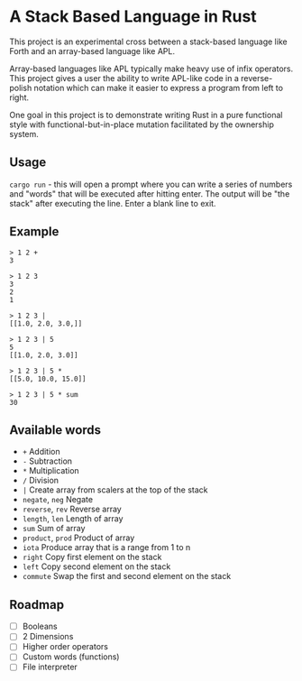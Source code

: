 # A Stack Based Language in Rust

This project is an experimental cross between a stack-based language like Forth and an array-based language like APL.

Array-based languages like APL typically make heavy use of infix operators. This project gives a user the ability to write APL-like code in a reverse-polish notation which can make it easier to express a program from left to right.

One goal in this project is to demonstrate writing Rust in a pure functional style with functional-but-in-place mutation facilitated by the ownership system. 

## Usage
`cargo run` - this will open a prompt where you can write a series of numbers and "words" that will be executed after hitting enter. The output will be "the stack" after executing the line. Enter a blank line to exit. 

## Example

```
> 1 2 +
3

> 1 2 3
3
2
1

> 1 2 3 |
[[1.0, 2.0, 3.0,]]

> 1 2 3 | 5
5
[[1.0, 2.0, 3.0]]

> 1 2 3 | 5 *
[[5.0, 10.0, 15.0]]

> 1 2 3 | 5 * sum
30
```

## Available words
- `+` Addition
- `-` Subtraction
- `*` Multiplication
- `/` Division
- `|` Create array from scalers at the top of the stack
- `negate`, `neg` Negate 
- `reverse`, `rev` Reverse array
- `length`, `len` Length of array
- `sum` Sum of array
- `product`, `prod` Product of array
- `iota` Produce array that is a range from 1 to n
- `right` Copy first element on the stack
- `left` Copy second element on the stack
- `commute` Swap the first and second element on the stack

## Roadmap
- [ ] Booleans
- [ ] 2 Dimensions
- [ ] Higher order operators
- [ ] Custom words (functions)
- [ ] File interpreter
